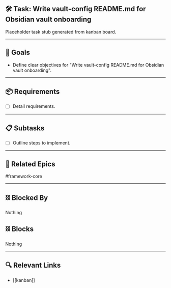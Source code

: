 ## 🛠️ Task: Write vault-config README.md for Obsidian vault onboarding

Placeholder task stub generated from kanban board.

---

## 🎯 Goals

- Define clear objectives for "Write vault-config README.md for Obsidian vault onboarding".

---

## 📦 Requirements

- [ ] Detail requirements.

---

## 📋 Subtasks

- [ ] Outline steps to implement.

---

## 🔗 Related Epics

#framework-core

---

## ⛓️ Blocked By

Nothing

## ⛓️ Blocks

Nothing

---

## 🔍 Relevant Links

- [[kanban]]
